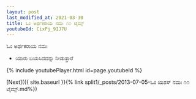 ```yaml
---
layout: post
last_modified_at: 2021-03-30
title: ಓಂ ಅರ್ಥಕರಾಯ ನಮಃ ೧೧ ಟೈಮ್ಸ್
youtubeId: CixPj_9IJ7U
---
```

 
 
 ಓಂ ಅರ್ಥಕರಾಯ ನಮಃ  
 
 -  ಯಾರು ಬಯಸಿದದನ್ನು ನೀಡುತ್ತಾರೆ 
 
  
 
  
 
 
 
 
 
 


{% include youtubePlayer.html id=page.youtubeId %}
 
[Next]({{ site.baseurl }}{% link  split1/_posts/2013-07-05-ಓಂ ಯಶಸ್ ನಮಃ ೧೧ ಟೈಮ್ಸ್.md%})
 
